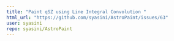 ```yaml
---
title: "Paint qSZ using Line Integral Convolution "
html_url: "https://github.com/syasini/AstroPaint/issues/63"
user: syasini
repo: syasini/AstroPaint
---
```


